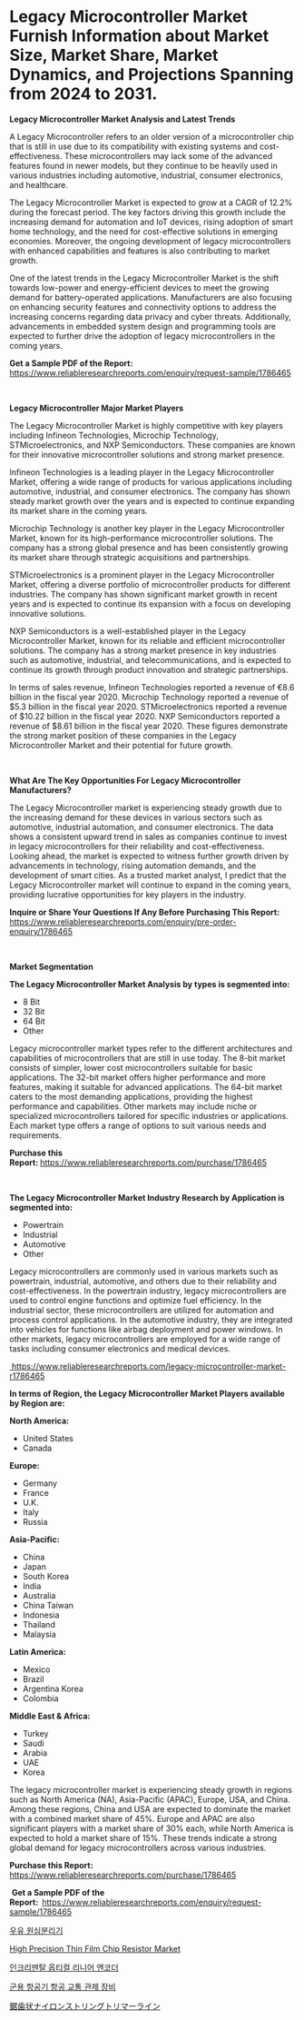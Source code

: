 <p><h1>Legacy Microcontroller Market Furnish Information about Market Size, Market Share, Market Dynamics, and Projections Spanning from 2024 to 2031.</h1></p><p><strong>Legacy Microcontroller Market Analysis and Latest Trends</strong></p>
<p><p>A Legacy Microcontroller refers to an older version of a microcontroller chip that is still in use due to its compatibility with existing systems and cost-effectiveness. These microcontrollers may lack some of the advanced features found in newer models, but they continue to be heavily used in various industries including automotive, industrial, consumer electronics, and healthcare.</p><p>The Legacy Microcontroller Market is expected to grow at a CAGR of 12.2% during the forecast period. The key factors driving this growth include the increasing demand for automation and IoT devices, rising adoption of smart home technology, and the need for cost-effective solutions in emerging economies. Moreover, the ongoing development of legacy microcontrollers with enhanced capabilities and features is also contributing to market growth.</p><p>One of the latest trends in the Legacy Microcontroller Market is the shift towards low-power and energy-efficient devices to meet the growing demand for battery-operated applications. Manufacturers are also focusing on enhancing security features and connectivity options to address the increasing concerns regarding data privacy and cyber threats. Additionally, advancements in embedded system design and programming tools are expected to further drive the adoption of legacy microcontrollers in the coming years.</p></p>
<p><strong>Get a Sample PDF of the Report:&nbsp;</strong> <a href="https://www.reliableresearchreports.com/enquiry/request-sample/1786465">https://www.reliableresearchreports.com/enquiry/request-sample/1786465</a></p>
<p>&nbsp;</p>
<p><strong>Legacy Microcontroller Major Market Players</strong></p>
<p><p>The Legacy Microcontroller Market is highly competitive with key players including Infineon Technologies, Microchip Technology, STMicroelectronics, and NXP Semiconductors. These companies are known for their innovative microcontroller solutions and strong market presence.</p><p>Infineon Technologies is a leading player in the Legacy Microcontroller Market, offering a wide range of products for various applications including automotive, industrial, and consumer electronics. The company has shown steady market growth over the years and is expected to continue expanding its market share in the coming years.</p><p>Microchip Technology is another key player in the Legacy Microcontroller Market, known for its high-performance microcontroller solutions. The company has a strong global presence and has been consistently growing its market share through strategic acquisitions and partnerships.</p><p>STMicroelectronics is a prominent player in the Legacy Microcontroller Market, offering a diverse portfolio of microcontroller products for different industries. The company has shown significant market growth in recent years and is expected to continue its expansion with a focus on developing innovative solutions.</p><p>NXP Semiconductors is a well-established player in the Legacy Microcontroller Market, known for its reliable and efficient microcontroller solutions. The company has a strong market presence in key industries such as automotive, industrial, and telecommunications, and is expected to continue its growth through product innovation and strategic partnerships.</p><p>In terms of sales revenue, Infineon Technologies reported a revenue of €8.6 billion in the fiscal year 2020. Microchip Technology reported a revenue of $5.3 billion in the fiscal year 2020. STMicroelectronics reported a revenue of $10.22 billion in the fiscal year 2020. NXP Semiconductors reported a revenue of $8.61 billion in the fiscal year 2020. These figures demonstrate the strong market position of these companies in the Legacy Microcontroller Market and their potential for future growth.</p></p>
<p>&nbsp;</p>
<p><strong>What Are The Key Opportunities For Legacy Microcontroller Manufacturers?</strong></p>
<p><p>The Legacy Microcontroller market is experiencing steady growth due to the increasing demand for these devices in various sectors such as automotive, industrial automation, and consumer electronics. The data shows a consistent upward trend in sales as companies continue to invest in legacy microcontrollers for their reliability and cost-effectiveness. Looking ahead, the market is expected to witness further growth driven by advancements in technology, rising automation demands, and the development of smart cities. As a trusted market analyst, I predict that the Legacy Microcontroller market will continue to expand in the coming years, providing lucrative opportunities for key players in the industry.</p></p>
<p><strong>Inquire or Share Your Questions If Any Before Purchasing This Report:</strong> <a href="https://www.reliableresearchreports.com/enquiry/pre-order-enquiry/1786465">https://www.reliableresearchreports.com/enquiry/pre-order-enquiry/1786465</a></p>
<p>&nbsp;</p>
<p><strong>Market Segmentation</strong></p>
<p><strong>The Legacy Microcontroller Market Analysis by types is segmented into:</strong></p>
<p><ul><li>8 Bit</li><li>32 Bit</li><li>64 Bit</li><li>Other</li></ul></p>
<p><p>Legacy microcontroller market types refer to the different architectures and capabilities of microcontrollers that are still in use today. The 8-bit market consists of simpler, lower cost microcontrollers suitable for basic applications. The 32-bit market offers higher performance and more features, making it suitable for advanced applications. The 64-bit market caters to the most demanding applications, providing the highest performance and capabilities. Other markets may include niche or specialized microcontrollers tailored for specific industries or applications. Each market type offers a range of options to suit various needs and requirements.</p></p>
<p><strong>Purchase this Report:&nbsp;</strong><a href="https://www.reliableresearchreports.com/purchase/1786465">https://www.reliableresearchreports.com/purchase/1786465</a></p>
<p>&nbsp;</p>
<p><strong>The Legacy Microcontroller Market Industry Research by Application is segmented into:</strong></p>
<p><ul><li>Powertrain</li><li>Industrial</li><li>Automotive</li><li>Other</li></ul></p>
<p><p>Legacy microcontrollers are commonly used in various markets such as powertrain, industrial, automotive, and others due to their reliability and cost-effectiveness. In the powertrain industry, legacy microcontrollers are used to control engine functions and optimize fuel efficiency. In the industrial sector, these microcontrollers are utilized for automation and process control applications. In the automotive industry, they are integrated into vehicles for functions like airbag deployment and power windows. In other markets, legacy microcontrollers are employed for a wide range of tasks including consumer electronics and medical devices.</p></p>
<p><a href="https://www.reliableresearchreports.com/legacy-microcontroller-market-r1786465">&nbsp;https://www.reliableresearchreports.com/legacy-microcontroller-market-r1786465</a></p>
<p><strong>In terms of Region, the Legacy Microcontroller Market Players available by Region are:</strong></p>
<p>
    <p> <strong> North America: </strong>
        <ul>
            <li>United States</li>
            <li>Canada</li>
        </ul>
        </p> 
    <p> <strong> Europe: </strong>
        <ul>
            <li>Germany</li>
            <li>France</li>
            <li>U.K.</li>
            <li>Italy</li>
            <li>Russia</li>
        </ul>
        </p> 
    <p> <strong> Asia-Pacific: </strong>
        <ul>
            <li>China</li>
            <li>Japan</li>
            <li>South Korea</li>
            <li>India</li>
            <li>Australia</li>
            <li>China Taiwan</li>
            <li>Indonesia</li>
            <li>Thailand</li>
            <li>Malaysia</li>
        </ul>
        </p> 
    <p> <strong> Latin America: </strong>
        <ul>
            <li>Mexico</li>
            <li>Brazil</li>
            <li>Argentina Korea</li>
            <li>Colombia</li>
        </ul>
        </p> 
    <p> <strong> Middle East & Africa: </strong>
        <ul>
            <li>Turkey</li>
            <li>Saudi</li>
            <li>Arabia</li>
            <li>UAE</li>
            <li>Korea</li>
        </ul>
    </p>
    </p>
<p><p>The legacy microcontroller market is experiencing steady growth in regions such as North America (NA), Asia-Pacific (APAC), Europe, USA, and China. Among these regions, China and USA are expected to dominate the market with a combined market share of 45%. Europe and APAC are also significant players with a market share of 30% each, while North America is expected to hold a market share of 15%. These trends indicate a strong global demand for legacy microcontrollers across various industries.</p></p>
<p><strong>Purchase this Report: </strong><a href="https://www.reliableresearchreports.com/purchase/1786465">https://www.reliableresearchreports.com/purchase/1786465</a></p>
<p>&nbsp;<strong>Get a Sample PDF of the Report:&nbsp;&nbsp;</strong><a href="https://www.reliableresearchreports.com/enquiry/request-sample/1786465">https://www.reliableresearchreports.com/enquiry/request-sample/1786465</a></p>
<p><strong></strong></p>
<p><p><a href="https://github.com/khairinauzunul/Market-Research-Report-List-1/blob/main/176425199213.md">우유 원심분리기</a></p><p><a href="https://github.com/AndreanneHane2023/Market-Research-Report-List-1/blob/main/high-precision-thin-film-chip-resistor-market.md">High Precision Thin Film Chip Resistor Market</a></p><p><a href="https://medium.com/@thib_harou/%EC%A0%90%EC%A6%9D%EC%A0%81-%EA%B4%91%ED%95%99-%EC%84%A0%ED%98%95-%EC%9D%B8%EC%BD%94%EB%8D%94-%EC%8B%9C%EC%9E%A5-%EA%B7%9C%EB%AA%A8-%EC%8B%9C%EC%9E%A5-%EC%A0%84%EB%A7%9D-%EB%B0%8F-%EC%8B%9C%EC%9E%A5-%EC%98%88%EC%B8%A1-2024%EB%85%84%EB%B6%80%ED%84%B0-2031%EB%85%84%EA%B9%8C%EC%A7%80-6fe75c85c768">인크리멘탈 옵티컬 리니어 엔코더</a></p><p><a href="https://github.com/lzuwsfreyoq70/Market-Research-Report-List-2/blob/main/2155400110729.md">군용 항공기 항공 교통 관제 장비</a></p><p><a href="https://github.com/oafhukehf4709715/Market-Research-Report-List-2/blob/main/8331920105483.md">鋸歯状ナイロンストリングトリマーライン</a></p></p>
